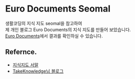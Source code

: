 # Euro Documents Seomal
생활코딩의 지식 지도 seomal을 참고하여  
제 개인 블로그 Euro Documents의 지식 지도를 만들어 보았습니다.  
[Euro Documents](/https://eurodocs.tistory.com/)에서 결과를 확인하실 수 있습니다.

## Refernce.
* [지식지도 서말](/https://seomal.com/map/1)  
* [TakeKnowledge님 블로그](/https://velog.io/@takeknowledge/%EC%83%9D%ED%99%9C%EC%BD%94%EB%94%A9-%EB%A7%88%EC%9D%B8%EB%93%9C%EB%A7%B5-cytoscape-%ED%99%9C%EC%9A%A9-%ED%94%84%EB%A1%9C%EC%A0%9D%ED%8A%B8-56k4in7315)
